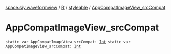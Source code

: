 [space.siy.waveformview](../../index.md) / [R](../index.md) / [styleable](index.md) / [AppCompatImageView_srcCompat](./-app-compat-image-view_src-compat.md)

# AppCompatImageView_srcCompat

`static var AppCompatImageView_srcCompat: `[`Int`](https://kotlinlang.org/api/latest/jvm/stdlib/kotlin/-int/index.html)
`static var AppCompatImageView_srcCompat: `[`Int`](https://kotlinlang.org/api/latest/jvm/stdlib/kotlin/-int/index.html)